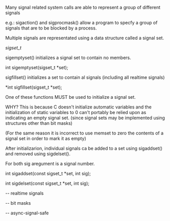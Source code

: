 Many signal related system calls are able to represent a group of different signals

e.g.: sigaction() and sigprocmask() allow a program to specfy a group of signals that are to be blocked by a process.

Multiple signals are representated using a data structure called a signal set. 

*sigset_t* 

sigemptyset() initializes a signal set to contain no members.

int sigemptyset(sigset_t *set);


sigfillset() initializes a set to contain al signals (including all realtime signals)

*int sigfillset(sigset_t *set);


One of these functions MUST be used to initialize a signal set.


WHY? This is because C doesn't initialize automatic variables and the initialization of static variables to 0 can't portably be relied upon as indicating an empty signal set. (since signal sets may be implemented using structures other than bit masks)

(For the same reason it is incorrect to use memset to zero the contents of a signal set in order to mark it as empty)


After initializarion, individual signals ca be added to a set using sigaddset() and removed using sigdelset().

For both sig aregument is a signal number.

int sigaddset(const sigset_t *set, int sig);

int sigdelset(const sigset_t *set, int sig);


-- realtime signals

-- bit masks

-- async-signal-safe